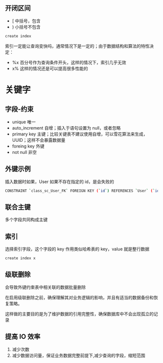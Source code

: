 ## 开闭区间

- [ 中括号，包含
- ) 小括号不包含

```sh
create index
```

索引一定能让查询变快吗，通常情况下是一定的；由于数据结构和算法的特性决定：

- %x 百分号作为查询条件开头，这样的情况下，索引几乎无效
- x% 这样的情况还是可以提高很多性能的

# 关键字

## 字段-约束

- unique 唯一
- auto_increment 自增；插入于语句设置为 null，或者忽略
- primary key 主键；比较关键表不建议使用自增，可以雪花算法来生成，UUID；这样不会暴露数据量
- foreing key 外键
- not null 非空

## 外键示例

插入数据时如果，User 如果不存在指定的 id，是会失败的

```sh
CONSTRAINT `class_sc_User_FK` FOREIGN KEY (`id`) REFERENCES `User` (`id`)
```

## 联合主键

多个字段共同构成主键

## 索引

选择索引字段，这个字段的 key 作用类似哈希表的 key，value 就是整行数据

```sh
create index x
```

## 级联删除

会导致外键约束表中相关联的数据批量删除

在启用级联删除之前，确保理解其对业务逻辑的影响，并且有适当的数据备份和恢复策略。

这样做的主要目的是为了维护数据的引用完整性，确保数据库中不会出现孤立的记录

## 提高 IO 效率

1. 减少次数
2. 减少数据访问量，保证业务数据完整前提下,减少查询的字段，缩短范围
